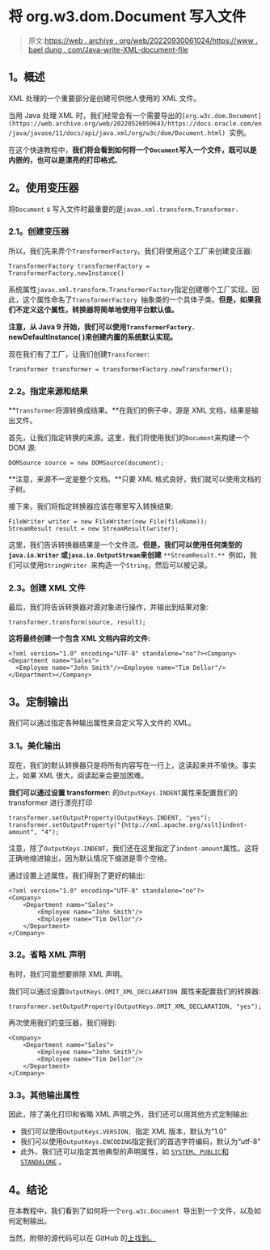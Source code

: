 # 将 org.w3.dom.Document 写入文件

> 原文:[https://web . archive . org/web/20220930061024/https://www . bael dung . com/Java-write-XML-document-file](https://web.archive.org/web/20220930061024/https://www.baeldung.com/java-write-xml-document-file)

## **1。概述**

XML 处理的一个重要部分是创建可供他人使用的 XML 文件。

当用 Java 处理 XML 时，我们经常会有一个需要导出的`[org.w3c.dom.Document](https://web.archive.org/web/20220526050643/https://docs.oracle.com/en/java/javase/11/docs/api/java.xml/org/w3c/dom/Document.html) `实例。

在这个快速教程中，**我们将会看到如何将一个`Document`写入一个文件，既可以是内嵌的，也可以是漂亮的打印格式**。

## **2。使用变压器**

将`Document` s 写入文件时最重要的是`javax.xml.transform.Transformer.`

### **2.1。创建变压器**

所以，我们先来弄个`TransformerFactory`。我们将使用这个工厂来创建变压器:

```
TransformerFactory transformerFactory = TransformerFactory.newInstance()
```

系统属性`javax.xml.transform.TransformerFactory`指定创建哪个工厂实现。因此，这个属性命名了`TransformerFactory `抽象类的一个具体子类。**但是，如果我们不定义这个属性，转换器将简单地使用平台默认值。**

**注意，从 Java 9 开始，我们可以使用`TransformerFactory.` newDefaultInstance( )来创建内置的系统默认实现。**

现在我们有了工厂，让我们创建`Transformer`:

```
Transformer transformer = transformerFactory.newTransformer();
```

### **2.2。指定来源和结果**

**`Transformer`将源转换成结果。**在我们的例子中，源是 XML 文档，结果是输出文件。

首先，让我们指定转换的来源。这里，我们将使用我们的`Document`来构建一个 DOM 源:

```
DOMSource source = new DOMSource(document);
```

**注意，来源不一定是整个文档。**只要 XML 格式良好，我们就可以使用文档的子树。

接下来，我们将指定转换器应该在哪里写入转换结果:

```
FileWriter writer = new FileWriter(new File(fileName));
StreamResult result = new StreamResult(writer);
```

这里，我们告诉转换器结果是一个文件流。**但是，我们可以使用任何类型的`java.io.Writer` 或`java.io.OutputStream`来创建** `**StreamResult.** `例如，我们可以使用`StringWriter `来构造一个`String`，然后可以被记录。

### **2.3。创建 XML 文件**

最后，我们将告诉转换器对源对象进行操作，并输出到结果对象:

```
transformer.transform(source, result);
```

**这将最终创建一个包含 XML 文档内容的文件:**

```
<?xml version="1.0" encoding="UTF-8" standalone="no"?><Company><Department name="Sales">
  <Employee name="John Smith"/><Employee name="Tim Dellor"/></Department></Company>
```

## **3。定制输出**

我们可以通过指定各种输出属性来自定义写入文件的 XML。

### **3.1。美化输出**

现在，我们的默认转换器只是将所有内容写在一行上，这读起来并不愉快。事实上，如果 XML 很大，阅读起来会更加困难。

**我们可以通过设置 transformer:** 的`OutputKeys.INDENT`属性来配置我们的 transformer 进行漂亮打印

```
transformer.setOutputProperty(OutputKeys.INDENT, "yes");
transformer.setOutputProperty("{http://xml.apache.org/xslt}indent-amount", "4");
```

注意，除了`OutputKeys.INDENT`，我们还在这里指定了`indent-amount`属性。这将正确地缩进输出，因为默认情况下缩进是零个空格。

通过设置上述属性，我们得到了更好的输出:

```
<?xml version="1.0" encoding="UTF-8" standalone="no"?>
<Company>
    <Department name="Sales">
        <Employee name="John Smith"/>
        <Employee name="Tim Dellor"/>
    </Department>
</Company>
```

### **3.2。省略 XML 声明**

有时，我们可能想要排除 XML 声明。

我们可以通过设置`OutputKeys.OMIT_XML_DECLARATION `属性来配置我们的转换器:

```
transformer.setOutputProperty(OutputKeys.OMIT_XML_DECLARATION, "yes");
```

再次使用我们的变压器，我们得到:

```
<Company>
    <Department name="Sales">
        <Employee name="John Smith"/>
        <Employee name="Tim Dellor"/>
    </Department>
</Company>
```

### **3.3。其他输出属性**

因此，除了美化打印和省略 XML 声明之外，我们还可以用其他方式定制输出:

*   我们可以使用`OutputKeys.VERSION, `指定 XML 版本，默认为“1.0”
*   我们可以使用`OutputKeys.ENCODING`指定我们的首选字符编码，默认为“utf-8”
*   此外，我们还可以指定其他典型的声明属性，如 [`SYSTEM`、`PUBLIC`和`STANDALONE`](https://web.archive.org/web/20220526050643/https://docs.oracle.com/en/java/javase/11/docs/api/java.xml/javax/xml/transform/OutputKeys.html) 。

## **4。结论**

在本教程中，我们看到了如何将一个`org.w3c.Document `导出到一个文件，以及如何定制输出。

当然，附带的源代码可以在 GitHub 的[上找到。](https://web.archive.org/web/20220526050643/https://github.com/eugenp/tutorials/tree/master/xml)